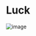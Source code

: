 # Luck

![image](https://user-images.githubusercontent.com/116355056/213888240-d2eee2f4-1960-4b0c-9ea5-01a33a96c774.png)
